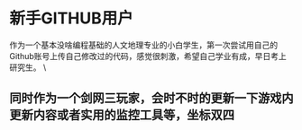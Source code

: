 # 新手GITHUB用户
作为一个基本没啥编程基础的人文地理专业的小白学生，第一次尝试用自己的Github账号上传自己修改过的代码，感觉很刺激，希望自己学业有成，早日考上研究生。 \
## 同时作为一个剑网三玩家，会时不时的更新一下游戏内更新内容或者实用的监控工具等，坐标双四
